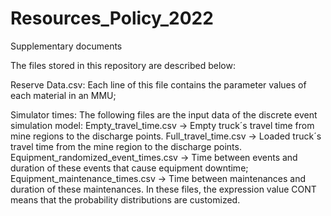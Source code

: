 # Resources_Policy_2022
Supplementary documents

The files stored in this repository are described below:

Reserve Data.csv: Each line of this file contains the parameter values of each material in an MMU;

Simulator times:
The following files are the input data of the discrete event simulation model:
Empty_travel_time.csv -> Empty truck´s travel time from mine regions to the discharge points.
Full_travel_time.csv -> Loaded truck´s travel time from the mine region to the discharge points.
Equipment_randomized_event_times.csv -> Time between events and duration of these events that cause equipment downtime;
Equipment_maintenance_times.csv -> Time between maintenances and duration of these maintenances.
In these files, the expression value CONT means that the probability distributions are customized.

